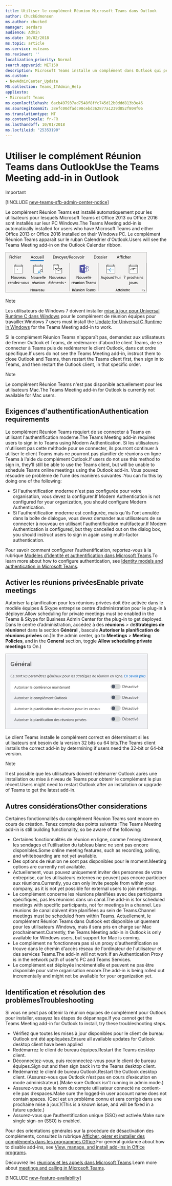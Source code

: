 ```yaml
---
title: Utiliser le complément Réunion Microsoft Teams dans Outlook
author: ChuckEdmonson
ms.author: chucked
manager: serdars
audience: Admin
ms.date: 10/02/2018
ms.topic: article
ms.service: msteams
ms.reviewer: ''
localization_priority: Normal
search.appverid: MET150
description: Microsoft Teams installe un complément dans Outlook qui permet aux utilisateurs de planifier une réunion Teams depuis Outlook.
ms.custom:
- NewAdminCenter_Update
MS.collection: Teams_ITAdmin_Help
appliesto:
- Microsoft Teams
ms.openlocfilehash: 6acb497937ad7548f8ffc745d12b0ddd813b3e46
ms.sourcegitcommit: 38efc00dfadc98cebd362877a1239d852f804f06
ms.translationtype: MT
ms.contentlocale: fr-FR
ms.lasthandoff: 10/01/2018
ms.locfileid: "25353190"
---
```

<a name="use-the-teams-meeting-add-in-in-outlook"></a><span data-ttu-id="8e59e-103">Utiliser le complément Réunion Teams dans Outlook</span><span class="sxs-lookup"><span data-stu-id="8e59e-103">Use the Teams Meeting add-in in Outlook</span></span>
=======================================
> [!IMPORTANT]
> [!INCLUDE [new-teams-sfb-admin-center-notice](includes/new-teams-sfb-admin-center-notice.md)]

<span data-ttu-id="8e59e-104">Le complément Réunion Teams est installé automatiquement pour les utilisateurs pour lesquels Microsoft Teams et Office 2013 ou Office 2016 sont installés sur leur PC Windows.</span><span class="sxs-lookup"><span data-stu-id="8e59e-104">The Teams Meeting add-in is automatically installed for users who have Microsoft Teams and either Office 2013 or Office 2016 installed on their Windows PC.</span></span> <span data-ttu-id="8e59e-105">Le complément Réunion Teams apparaît sur le ruban Calendrier d'Outlook.</span><span class="sxs-lookup"><span data-stu-id="8e59e-105">Users will see the Teams Meeting add-in on the Outlook Calendar ribbon.</span></span> 

![Capture d'écran du complément Teams sur le ruban Outlook.](media/Teams-add-in-for-Outlook.png)

> [!NOTE]
> <span data-ttu-id="8e59e-107">Les utilisateurs de Windows 7 doivent installer [mise à jour pour Universal Runtime C dans Windows](https://support.microsoft.com/help/2999226/update-for-universal-c-runtime-in-windows) pour le complément de réunion équipes pour travailler.</span><span class="sxs-lookup"><span data-stu-id="8e59e-107">Windows 7 users must install the [Update for Universal C Runtime in Windows](https://support.microsoft.com/help/2999226/update-for-universal-c-runtime-in-windows) for the Teams Meeting add-in to work.</span></span>

<span data-ttu-id="8e59e-108">Si le complément Réunion Teams n'apparaît pas, demandez aux utilisateurs de fermer Outlook et Teams, de redémarrer d'abord le client Teams, de se connecter à Teams puis de redémarrer le client Outlook, dans cet ordre spécifique.</span><span class="sxs-lookup"><span data-stu-id="8e59e-108">If users do not see the Teams Meeting add-in, instruct them to close Outlook and Teams, then restart the Teams client first, then sign in to Teams, and then restart the Outlook client, in that specific order.</span></span>

> [!NOTE]
> <span data-ttu-id="8e59e-109">Le complément Réunion Teams n'est pas disponible actuellement pour les utilisateurs Mac.</span><span class="sxs-lookup"><span data-stu-id="8e59e-109">The Teams Meeting add-in for Outlook is currently not available for Mac users.</span></span>

## <a name="authentication-requirements"></a><span data-ttu-id="8e59e-110">Exigences d'authentification</span><span class="sxs-lookup"><span data-stu-id="8e59e-110">Authentication requirements</span></span>

<span data-ttu-id="8e59e-111">Le complément Réunion Teams requiert de se connecter à Teams en utilisant l'authentification moderne.</span><span class="sxs-lookup"><span data-stu-id="8e59e-111">The Teams Meeting add-in requires users to sign in to Teams using Modern Authentication.</span></span> <span data-ttu-id="8e59e-112">Si les utilisateurs n'utilisent pas cette méthode pour se connecter, ils pourront continuer à utiliser le client Teams mais ne pourront pas planifier de réunions en ligne Teams à l'aide du complément Outlook.</span><span class="sxs-lookup"><span data-stu-id="8e59e-112">If users do not use this method to sign in, they’ll still be able to use the Teams client, but will be unable to schedule Teams online meetings using the Outlook add-in.</span></span> <span data-ttu-id="8e59e-113">Vous pouvez résoudre ce problème de l'une des manières suivantes :</span><span class="sxs-lookup"><span data-stu-id="8e59e-113">You can fix this by doing one of the following:</span></span>

- <span data-ttu-id="8e59e-114">Si l'authentification moderne n'est pas configurée pour votre organisation, vous devez la configurer.</span><span class="sxs-lookup"><span data-stu-id="8e59e-114">If Modern Authentication is not configured for your organization, you should configure Modern Authentication.</span></span>
- <span data-ttu-id="8e59e-115">Si l'authentification moderne est configurée, mais qu'ils l'ont annulée dans la boîte de dialogue, vous devez demander aux utilisateurs de se connecter à nouveau en utilisant l'authentification multifacteur.</span><span class="sxs-lookup"><span data-stu-id="8e59e-115">If Modern Authentication is configured, but they cancelled out on the dialog box, you should instruct users to sign in again using multi-factor authentication.</span></span>

<span data-ttu-id="8e59e-116">Pour savoir comment configurer l'authentification, reportez-vous à la rubrique [Modèles d'identité et authentification dans Microsoft Teams](identify-models-authentication.md).</span><span class="sxs-lookup"><span data-stu-id="8e59e-116">To learn more about how to configure authentication, see [Identity models and authentication in Microsoft Teams](identify-models-authentication.md).</span></span>

## <a name="enable-private-meetings"></a><span data-ttu-id="8e59e-117">Activer les réunions privées</span><span class="sxs-lookup"><span data-stu-id="8e59e-117">Enable private meetings</span></span>

<span data-ttu-id="8e59e-118">Autoriser la planification pour les réunions privées doit être activée dans le modèle équipes & Skype entreprise centre d’administration pour le plug-in à déployer.</span><span class="sxs-lookup"><span data-stu-id="8e59e-118">Allow scheduling for private meetings must be enabled in the Teams & Skype for Business Admin Center for the plug-in to get deployed.</span></span> <span data-ttu-id="8e59e-119">Dans le centre d’administration, accédez à des **réunions** > de**Stratégies de réunion**et dans la section **Général** , bascule **Autoriser la planification de réunions privées** on.)</span><span class="sxs-lookup"><span data-stu-id="8e59e-119">In the admin center, go to **Meetings** > **Meeting Policies**, and in the **General** section, toggle **Allow scheduling private meetings** to On.)</span></span>

![Capture d’écran des paramètres dans les équipes & Skype entreprise centre d’administration.](media/teams-add-in-for-outlook-image1.png)

<span data-ttu-id="8e59e-121">Le client Teams installe le complément correct en déterminant si les utilisateurs ont besoin de la version 32 bits ou 64 bits.</span><span class="sxs-lookup"><span data-stu-id="8e59e-121">The Teams client installs the correct add-in by determining if users need the 32-bit or 64-bit version.</span></span>

> [!NOTE]
> <span data-ttu-id="8e59e-122">Il est possible que les utilisateurs doivent redémarrer Outlook après une installation ou mise à niveau de Teams pour obtenir le complément le plus récent.</span><span class="sxs-lookup"><span data-stu-id="8e59e-122">Users might need to restart Outlook after an installation or upgrade of Teams to get the latest add-in.</span></span>

## <a name="other-considerations"></a><span data-ttu-id="8e59e-123">Autres considérations</span><span class="sxs-lookup"><span data-stu-id="8e59e-123">Other considerations</span></span>

<span data-ttu-id="8e59e-124">Certaines fonctionnalités du complément Réunion Teams sont encore en cours de création. Tenez compte des points suivants :</span><span class="sxs-lookup"><span data-stu-id="8e59e-124">The Teams Meeting add-in is still building functionality, so be aware of the following:</span></span>
- <span data-ttu-id="8e59e-125">Certaines fonctionnalités de réunion en ligne, comme l'enregistrement, les sondages et l'utilisation du tableau blanc ne sont pas encore disponibles.</span><span class="sxs-lookup"><span data-stu-id="8e59e-125">Some online meeting features, such as recording, polling, and whiteboarding are not yet available.</span></span>
- <span data-ttu-id="8e59e-126">Des options de réunion ne sont pas disponibles pour le moment.</span><span class="sxs-lookup"><span data-stu-id="8e59e-126">Meeting options are currently not available.</span></span>
- <span data-ttu-id="8e59e-127">Actuellement, vous pouvez uniquement inviter des personnes de votre entreprise, car les utilisateurs externes ne peuvent pas encore participer aux réunions.</span><span class="sxs-lookup"><span data-stu-id="8e59e-127">Currently, you can only invite people from within your company, as it is not yet possible for external users to join meetings.</span></span>
- <span data-ttu-id="8e59e-128">Le complément concerne les réunions planifiées avec des participants spécifiques, pas les réunions dans un canal.</span><span class="sxs-lookup"><span data-stu-id="8e59e-128">The add-in is for scheduled meetings with specific participants, not for meetings in a channel.</span></span> <span data-ttu-id="8e59e-129">Les réunions de canal doivent être planifiées au sein de Teams.</span><span class="sxs-lookup"><span data-stu-id="8e59e-129">Channel meetings must be scheduled from within Teams.</span></span> <span data-ttu-id="8e59e-130">Actuellement, le complément Réunion Teams dans Outlook est disponible uniquement pour les utilisateurs Windows, mais il sera pris en charge sur Mac prochainement.</span><span class="sxs-lookup"><span data-stu-id="8e59e-130">Currently, the Teams Meeting add-in in Outlook is only available for Windows users, but support for Mac is coming.</span></span>
- <span data-ttu-id="8e59e-131">Le complément ne fonctionnera pas si un proxy d'authentification se trouve dans le chemin d'accès réseau de l'ordinateur de l'utilisateur et des services Teams.</span><span class="sxs-lookup"><span data-stu-id="8e59e-131">The add-in will not work if an Authentication Proxy is in the network path of user's PC and Teams Services.</span></span>
- <span data-ttu-id="8e59e-132">Le complément est déployée incrémentielle et peuvent ne pas être disponible pour votre organisation encore.</span><span class="sxs-lookup"><span data-stu-id="8e59e-132">The add-in is being rolled out incrementally and might not be available for your organization yet.</span></span>

## <a name="troubleshooting"></a><span data-ttu-id="8e59e-133">Identification et résolution des problèmes</span><span class="sxs-lookup"><span data-stu-id="8e59e-133">Troubleshooting</span></span>

<span data-ttu-id="8e59e-134">Si vous ne peut pas obtenir la réunion équipes de complément pour Outlook pour installer, essayez les étapes de dépannage.</span><span class="sxs-lookup"><span data-stu-id="8e59e-134">If you cannot get the Teams Meeting add-in for Outlook to install, try these troubleshooting steps.</span></span>

- <span data-ttu-id="8e59e-135">Vérifiez que toutes les mises à jour disponibles pour le client de bureau Outlook ont été appliquées.</span><span class="sxs-lookup"><span data-stu-id="8e59e-135">Ensure all available updates for Outlook desktop client have been applied</span></span> 
- <span data-ttu-id="8e59e-136">Redémarrez le client de bureau équipes.</span><span class="sxs-lookup"><span data-stu-id="8e59e-136">Restart the Teams desktop client.</span></span>
- <span data-ttu-id="8e59e-137">Déconnectez-vous, puis reconnectez-vous pour le client de bureau équipes.</span><span class="sxs-lookup"><span data-stu-id="8e59e-137">Sign out and then sign back in to the Teams desktop client.</span></span>
- <span data-ttu-id="8e59e-138">Redémarrez le client de bureau Outlook.</span><span class="sxs-lookup"><span data-stu-id="8e59e-138">Restart the Outlook desktop client.</span></span> <span data-ttu-id="8e59e-139">(Assurez-vous que Outlook n’est pas en cours d’exécution en mode administrateur).</span><span class="sxs-lookup"><span data-stu-id="8e59e-139">(Make sure Outlook isn’t running in admin mode.)</span></span>
- <span data-ttu-id="8e59e-140">Assurez-vous que le nom du compte utilisateur connecté ne contient-elle pas d’espaces.</span><span class="sxs-lookup"><span data-stu-id="8e59e-140">Make sure the logged-in user account name does not contain spaces.</span></span> <span data-ttu-id="8e59e-141">(Ceci est un problème connu et sera corrigé dans une prochaine mise à jour.)</span><span class="sxs-lookup"><span data-stu-id="8e59e-141">(This is a known issue, and will be fixed in a future update.)</span></span>
- <span data-ttu-id="8e59e-142">Assurez-vous que l’authentification unique (SSO) est activée.</span><span class="sxs-lookup"><span data-stu-id="8e59e-142">Make sure single sign-on (SSO) is enabled.</span></span>

<span data-ttu-id="8e59e-143">Pour des orientations générales sur la procédure de désactivation des compléments, consultez la rubrique [Afficher, gérer et installer des compléments dans les programmes Office](https://support.office.com/article/View-manage-and-install-add-ins-in-Office-programs-16278816-1948-4028-91E5-76DCA5380F8D).</span><span class="sxs-lookup"><span data-stu-id="8e59e-143">For general guidance about how to disable add-ins, see [View, manage, and install add-ins in Office programs](https://support.office.com/article/View-manage-and-install-add-ins-in-Office-programs-16278816-1948-4028-91E5-76DCA5380F8D).</span></span>

<span data-ttu-id="8e59e-144">Découvrez les [réunions et les appels dans Microsoft Teams](https://support.office.com/article/Meetings-and-calls-d92432d5-dd0f-4d17-8f69-06096b6b48a8).</span><span class="sxs-lookup"><span data-stu-id="8e59e-144">Learn more about [meetings and calling in Microsoft Teams](https://support.office.com/article/Meetings-and-calls-d92432d5-dd0f-4d17-8f69-06096b6b48a8).</span></span>

[!INCLUDE [new-feature-availability](includes/new-feature-availability.md)]

